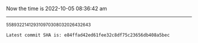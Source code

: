 Now the time is 2022-10-05 08:36:42 am

---

<small>558932214129310970308032026432643</small>

```txt
Latest commit SHA is: e84ffad42ed61fee32c8df75c23656db408a5bec
```

